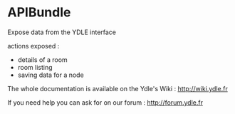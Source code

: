 APIBundle
=========

Expose data from the YDLE interface

actions exposed :
- details of a room
- room listing
- saving data for a node

The whole documentation is available on the Ydle's Wiki : http://wiki.ydle.fr

If you need help you can ask for on our forum : http://forum.ydle.fr
